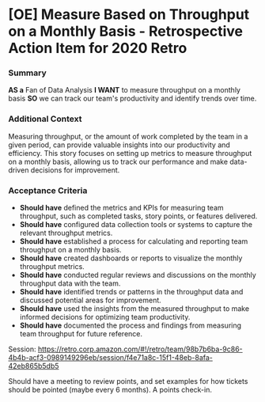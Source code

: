 
# [OE] Measure Based on Throughput on a Monthly Basis - Retrospective Action Item for 2020 Retro
### Summary
**AS a** Fan of Data Analysis
**I WANT** to measure throughput on a monthly basis
**SO** we can track our team's productivity and identify trends over time.

### Additional Context
Measuring throughput, or the amount of work completed by the team in a given period, can provide valuable insights into our productivity and efficiency. This story focuses on setting up metrics to measure throughput on a monthly basis, allowing us to track our performance and make data-driven decisions for improvement.

### Acceptance Criteria

- **Should have** defined the metrics and KPIs for measuring team throughput, such as completed tasks, story points, or features delivered.
- **Should have** configured data collection tools or systems to capture the relevant throughput metrics.
- **Should have** established a process for calculating and reporting team throughput on a monthly basis.
- **Should have** created dashboards or reports to visualize the monthly throughput metrics.
- **Should have** conducted regular reviews and discussions on the monthly throughput data with the team.
- **Should have** identified trends or patterns in the throughput data and discussed potential areas for improvement.
- **Should have** used the insights from the measured throughput to make informed decisions for optimizing team productivity.
- **Should have** documented the process and findings from measuring team throughput for future reference.

Session: https://retro.corp.amazon.com/#!/retro/team/98b7b6ba-9c86-4b4b-acf3-0989149296eb/session/f4e71a8c-15f1-48eb-8afa-42eb865b5db5

Should have a meeting to review points, and set examples for how tickets should be pointed (maybe every 6 months). A points check-in.
